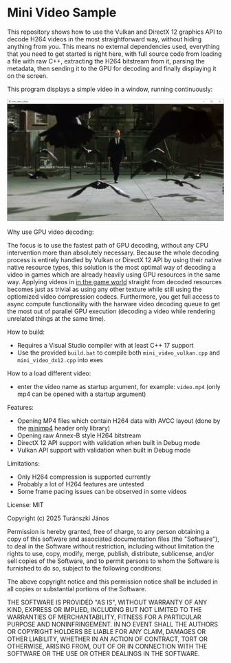 # Mini Video Sample
This repository shows how to use the Vulkan and DirectX 12 graphics API to decode H264 videos in the most straightforward way, without hiding anything from you. This means no external dependencies used, everything that you need to get started is right here, with full source code from loading a file with raw C++, extracting the H264 bitstream from it, parsing the metadata, then sending it to the GPU for decoding and finally displaying it on the screen. 

This program displays a simple video in a window, running continuously:

![screenshot](include/screenshot.png?raw=true "Screenshot")

Why use GPU video decoding:

The focus is to use the fastest path of GPU decoding, without any CPU intervention more than absolutely necessary. Because the whole decoding process is entirely handled by Vulkan or DirectX 12 API by using their native native resource types, this solution is the most optimal way of decoding a video in games which are already heavily using GPU resources in the same way. Applying videos in <a href = "https://youtu.be/c1y38w8BZKw?si=O21RdHJtLeHPpBbU">in the game world</a> straight from decoded resources becomes just as trivial as using any other texture while still using the optiomized video compression codecs. Furthermore, you get full access to async compute functionality with the harware video decoding queue to get the most out of parallel GPU execution (decoding a video while rendering unrelated things at the same time).

How to build:
- Requires a Visual Studio compiler with at least C++ 17 support
- Use the provided `build.bat` to compile both `mini_video_vulkan.cpp` and `mini_video_dx12.cpp` into exes

How to a load different video:
- enter the video name as startup argument, for example: `video.mp4` (only mp4 can be opened with a startup argument)

Features:
- Opening MP4 files which contain H264 data with AVCC layout (done by the <a href = "https://github.com/lieff/minimp4">minimp4</a> header only library)
- Opening raw Annex-B style H264 bitstream
- DirectX 12 API support with validation when built in Debug mode
- Vulkan API support with validation when built in Debug mode

Limitations:
- Only H264 compression is supported currently
- Probably a lot of H264 features are untested
- Some frame pacing issues can be observed in some videos

License: MIT

Copyright (c) 2025 Turánszki János

Permission is hereby granted, free of charge, to any person obtaining a copy
of this software and associated documentation files (the "Software"), to deal
in the Software without restriction, including without limitation the rights
to use, copy, modify, merge, publish, distribute, sublicense, and/or sell
copies of the Software, and to permit persons to whom the Software is
furnished to do so, subject to the following conditions:

The above copyright notice and this permission notice shall be included in
all copies or substantial portions of the Software.

THE SOFTWARE IS PROVIDED "AS IS", WITHOUT WARRANTY OF ANY KIND, EXPRESS OR
IMPLIED, INCLUDING BUT NOT LIMITED TO THE WARRANTIES OF MERCHANTABILITY,
FITNESS FOR A PARTICULAR PURPOSE AND NONINFRINGEMENT.  IN NO EVENT SHALL THE
AUTHORS OR COPYRIGHT HOLDERS BE LIABLE FOR ANY CLAIM, DAMAGES OR OTHER
LIABILITY, WHETHER IN AN ACTION OF CONTRACT, TORT OR OTHERWISE, ARISING FROM,
OUT OF OR IN CONNECTION WITH THE SOFTWARE OR THE USE OR OTHER DEALINGS IN
THE SOFTWARE.
